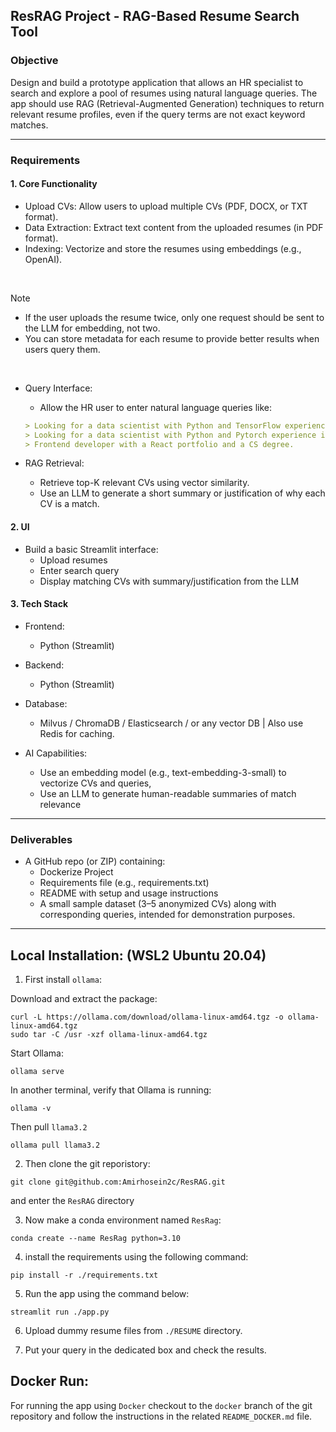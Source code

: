 ## ResRAG Project - RAG-Based Resume Search Tool

### Objective

Design and build a prototype application that allows an HR specialist to search and explore a pool of resumes using natural language queries. 
The app should use RAG (Retrieval-Augmented Generation) techniques to return relevant resume profiles, even if the query terms are not exact keyword matches.

---

### Requirements

#### 1. Core Functionality
- Upload CVs: Allow users to upload multiple CVs (PDF, DOCX, or TXT format).
- Data Extraction: Extract text content from the uploaded resumes (in PDF format).
- Indexing: Vectorize and store the resumes using embeddings (e.g., OpenAI).

<br>

> [!NOTE]
> - If the user uploads the resume twice, only one request should be sent to the LLM
for embedding, not two.
> - You can store metadata for each resume to provide better results when users
query them.
<br>

- Query Interface: 
    - Allow the HR user to enter natural language queries like:

    ```md
    > Looking for a data scientist with Python and TensorFlow experience in Germany.
    > Looking for a data scientist with Python and Pytorch experience in Iran.
    > Frontend developer with a React portfolio and a CS degree.
    ```

- RAG Retrieval:
    - Retrieve top-K relevant CVs using vector similarity.
    - Use an LLM to generate a short summary or justification of why each CV is a match.



#### 2. UI

- Build a basic Streamlit interface:
    - Upload resumes
    - Enter search query
    - Display matching CVs with summary/justification from the LLM


#### 3. Tech Stack
- Frontend: 
    - Python (Streamlit)

- Backend: 
    - Python (Streamlit)
- Database: 
    - Milvus / ChromaDB / Elasticsearch / or any vector DB | Also use Redis for caching.

- AI Capabilities: 
    - Use an embedding model (e.g., text-embedding-3-small) to vectorize CVs and queries, 
    - Use an LLM to generate human-readable summaries of match relevance

---
### Deliverables
- A GitHub repo (or ZIP) containing:
    - Dockerize Project
    - Requirements file (e.g., requirements.txt)
    - README with setup and usage instructions
    - A small sample dataset (3–5 anonymized CVs) along with corresponding queries, intended for demonstration purposes.



---

## Local Installation: (WSL2 Ubuntu 20.04)

1. First install `ollama`:

Download and extract the package:

```
curl -L https://ollama.com/download/ollama-linux-amd64.tgz -o ollama-linux-amd64.tgz
sudo tar -C /usr -xzf ollama-linux-amd64.tgz
```

Start Ollama:

```
ollama serve
```

In another terminal, verify that Ollama is running:

```
ollama -v
```

Then pull `llama3.2`

```
ollama pull llama3.2
```

2. Then clone the git reporistory:

```
git clone git@github.com:Amirhosein2c/ResRAG.git 
```

and enter the `ResRAG` directory

3. Now make a conda environment named `ResRag`:

```
conda create --name ResRag python=3.10
```

4. install the requirements using the following command:

```
pip install -r ./requirements.txt
```

5. Run the app using the command below:

```
streamlit run ./app.py
```

6. Upload dummy resume files from `./RESUME` directory.

7. Put your query in the dedicated box and check the results.

## Docker Run:

For running the app using `Docker` checkout to the `docker` branch of the git repository and follow the instructions in the related `README_DOCKER.md` file.